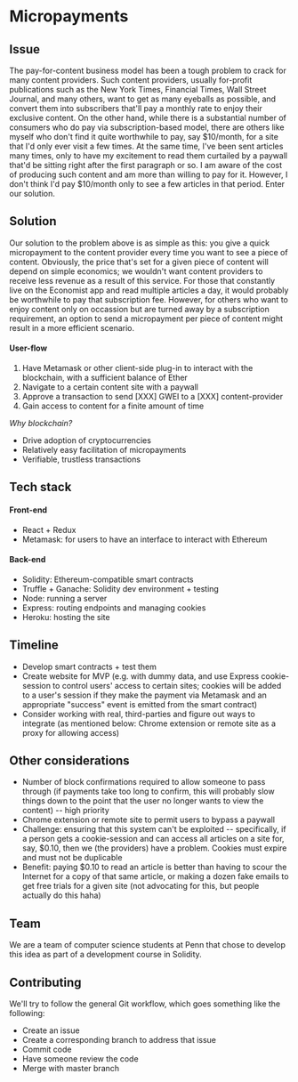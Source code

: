 # Micropayments
## Issue
The pay-for-content business model has been a tough problem to crack for many content providers. Such content providers, usually for-profit publications such as the New York Times, Financial Times, Wall Street Journal, and many others, want to get as many eyeballs as possible, and convert them into subscribers that'll pay a monthly rate to enjoy their exclusive content. On the other hand, while there is a substantial number of consumers who do pay via subscription-based model, there are others like myself who don't find it quite worthwhile to pay, say $10/month, for a site that I'd only ever visit a few times. At the same time, I've been sent articles many times, only to have my excitement to read them curtailed by a paywall that'd be sitting right after the first paragraph or so. I am aware of the cost of producing such content and am more than willing to pay for it. However, I don't think I'd pay $10/month only to see a few articles in that period. Enter our solution.

## Solution
Our solution to the problem above is as simple as this: you give a quick micropayment to the content provider every time you want to see a piece of content. Obviously, the price that's set for a given piece of content will depend on simple economics; we wouldn't want content providers to receive less revenue as a result of this service. For those that constantly live on the Economist app and read multiple articles a day, it would probably be worthwhile to pay that subscription fee. However, for others who want to enjoy content only on occassion but are turned away by a subscription requirement, an option to send a micropayment per piece of content might result in a more efficient scenario. 

#### User-flow
1. Have Metamask or other client-side plug-in to interact with the blockchain, with a sufficient balance of Ether
2. Navigate to a certain content site with a paywall
3. Approve a transaction to send [XXX] GWEI to a [XXX] content-provider
4. Gain access to content for a finite amount of time

*Why blockchain?*
* Drive adoption of cryptocurrencies
* Relatively easy facilitation of micropayments
* Verifiable, trustless transactions

## Tech stack
#### Front-end
* React + Redux
* Metamask: for users to have an interface to interact with Ethereum

#### Back-end
* Solidity: Ethereum-compatible smart contracts
* Truffle + Ganache: Solidity dev environment + testing
* Node: running a server
* Express: routing endpoints and managing cookies
* Heroku: hosting the site

## Timeline
* Develop smart contracts + test them
* Create website for MVP (e.g. with dummy data, and use Express cookie-session to control users' access to certain sites; cookies will be added to a user's session if they make the payment via Metamask and an appropriate "success" event is emitted from the smart contract)
* Consider working with real, third-parties and figure out ways to integrate (as mentioned below: Chrome extension or remote site as a proxy for allowing access)

## Other considerations
* Number of block confirmations required to allow someone to pass through (if payments take too long to confirm, this will probably slow things down to the point that the user no longer wants to view the content) -- high priority
* Chrome extension or remote site to permit users to bypass a paywall
* Challenge: ensuring that this system can't be exploited -- specifically, if a person gets a cookie-session and can access all articles on a site for, say, $0.10, then we (the providers) have a problem. Cookies must expire and must not be duplicable
* Benefit: paying $0.10 to read an article is better than having to scour the Internet for a copy of that same article, or making a dozen fake emails to get free trials for a given site (not advocating for this, but people actually do this haha)

## Team
We are a team of computer science students at Penn that chose to develop this idea as part of a development course in Solidity.

## Contributing
We'll try to follow the general Git workflow, which goes something like the following:
* Create an issue
* Create a corresponding branch to address that issue
* Commit code
* Have someone review the code
* Merge with master branch